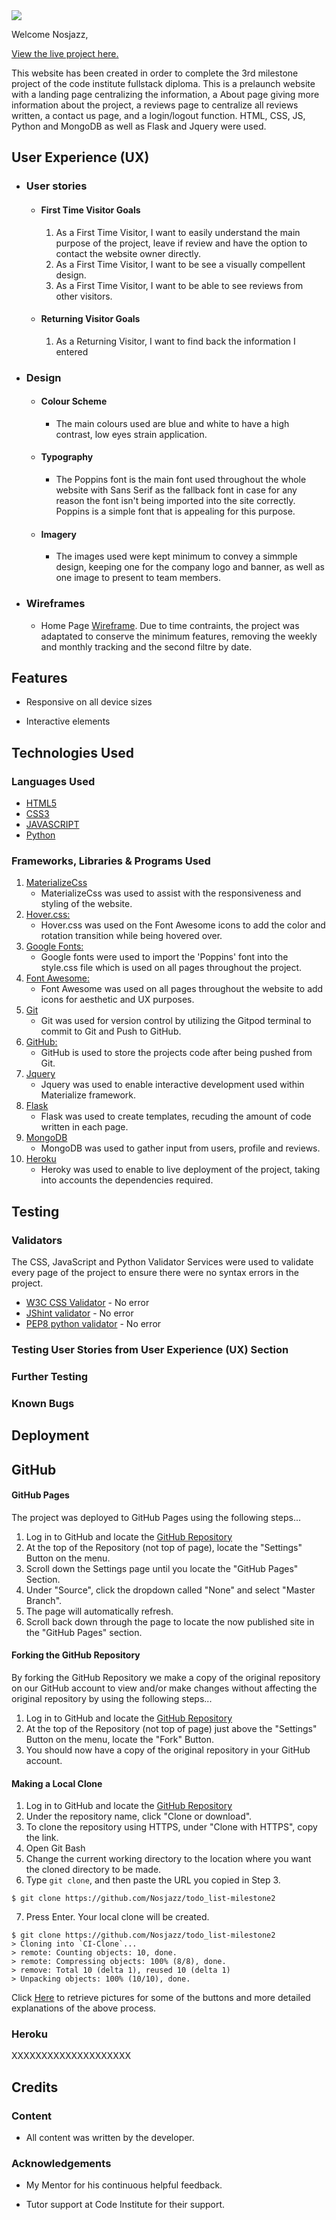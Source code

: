 <img src="https://codeinstitute.s3.amazonaws.com/fullstack/ci_logo_small.png" style="margin: 0;">

Welcome Nosjazz,

[View the live project here.](https://data-3.herokuapp.com/home)

This website has been created in order to complete the 3rd milestone project of the code institute fullstack diploma. This is a prelaunch website with a landing page centralizing the information, a About page giving more information about the project, a reviews page to centralize all reviews written, a contact us page, and a login/logout function.  HTML, CSS, JS, Python and MongoDB as well as Flask and Jquery were used. 


## User Experience (UX)

-   ### User stories

    -   #### First Time Visitor Goals

        1. As a First Time Visitor, I want to easily understand the main purpose of the project, leave if review and have the option to contact the website owner directly.
        2. As a First Time Visitor, I want to be see a visually compellent design.
        3. As a First Time Visitor, I want to be able to see reviews from other visitors.

    -   #### Returning Visitor Goals

        1. As a Returning Visitor, I want to find back the information I entered

-   ### Design
    -   #### Colour Scheme
        -   The main colours used are blue and white to have a high contrast, low eyes strain application.
    -   #### Typography
        -   The Poppins font is the main font used throughout the whole website with Sans Serif as the fallback font in case for any reason the font isn't being imported into the site correctly. Poppins is a simple font that is appealing for this purpose.
        
    -   #### Imagery
        -   The images used were kept minimum to convey a simmple design, keeping one for the company logo and banner, as well as one image to present to team members.

*   ### Wireframes

    -   Home Page [Wireframe](https://github.com/Nosjazz/todo_list-milestone2/blob/master/assets/pictures/wireframe.jpg). Due to time contraints, the project was adaptated to conserve the minimum features, removing the weekly and monthly tracking and the second filtre by date.

## Features

-   Responsive on all device sizes

-   Interactive elements



## Technologies Used

### Languages Used

-   [HTML5](https://en.wikipedia.org/wiki/HTML5)
-   [CSS3](https://en.wikipedia.org/wiki/Cascading_Style_Sheets)
-   [JAVASCRIPT](https://en.wikipedia.org/wiki/JavaScript)
-   [Python](https://www.python.org/downloads/)

### Frameworks, Libraries & Programs Used

1. [MaterializeCss](https://materializecss.com/)
    - MaterializeCss was used to assist with the responsiveness and styling of the website.
1. [Hover.css:](https://ianlunn.github.io/Hover/)
    - Hover.css was used on the Font Awesome icons to add the color and rotation transition while being hovered over.
1. [Google Fonts:](https://fonts.google.com/)
    - Google fonts were used to import the 'Poppins' font into the style.css file which is used on all pages throughout the project.
1. [Font Awesome:](https://fontawesome.com/)
    - Font Awesome was used on all pages throughout the website to add icons for aesthetic and UX purposes.
1. [Git](https://git-scm.com/)
    - Git was used for version control by utilizing the Gitpod terminal to commit to Git and Push to GitHub.
1. [GitHub:](https://github.com/)
    - GitHub is used to store the projects code after being pushed from Git.
1. [Jquery](https://jquery.com/)
    - Jquery was used to enable interactive development used within Materialize framework.
1. [Flask](https://flask.palletsprojects.com/en/1.1.x/)
    - Flask was used to create templates, recuding the amount of code written in each page.
1. [MongoDB](https://www.mongodb.com/)
    - MongoDB was used to gather input from users, profile and reviews.
1. [Heroku](https://www.heroku.com/)
    - Heroky was used to enable to live deployment of the project, taking into accounts the dependencies required. 

## Testing

### Validators 

The CSS, JavaScript and Python Validator Services were used to validate every page of the project to ensure there were no syntax errors in the project.

-   [W3C CSS Validator](https://jigsaw.w3.org/css-validator/#validate_by_input) - No error
-   [JShint validator](https://jshint.com/) - No error
-   [PEP8 python validator](http://pep8online.com/checkresult) - No error

### Testing User Stories from User Experience (UX) Section



### Further Testing



### Known Bugs



## Deployment

## GitHub

#### GitHub Pages

The project was deployed to GitHub Pages using the following steps...

1. Log in to GitHub and locate the [GitHub Repository](https://github.com/Nosjazz/todo_list-milestone2)
2. At the top of the Repository (not top of page), locate the "Settings" Button on the menu.
3. Scroll down the Settings page until you locate the "GitHub Pages" Section.
4. Under "Source", click the dropdown called "None" and select "Master Branch".
5. The page will automatically refresh.
6. Scroll back down through the page to locate the now published site in the "GitHub Pages" section.

#### Forking the GitHub Repository

By forking the GitHub Repository we make a copy of the original repository on our GitHub account to view and/or make changes without affecting the original repository by using the following steps...

1. Log in to GitHub and locate the [GitHub Repository](https://github.com/Nosjazz/todo_list-milestone2)
2. At the top of the Repository (not top of page) just above the "Settings" Button on the menu, locate the "Fork" Button.
3. You should now have a copy of the original repository in your GitHub account.

#### Making a Local Clone

1. Log in to GitHub and locate the [GitHub Repository](https://github.com/Nosjazz/todo_list-milestone2)
2. Under the repository name, click "Clone or download".
3. To clone the repository using HTTPS, under "Clone with HTTPS", copy the link.
4. Open Git Bash
5. Change the current working directory to the location where you want the cloned directory to be made.
6. Type `git clone`, and then paste the URL you copied in Step 3.

```
$ git clone https://github.com/Nosjazz/todo_list-milestone2
```

7. Press Enter. Your local clone will be created.

```
$ git clone https://github.com/Nosjazz/todo_list-milestone2
> Cloning into `CI-Clone`...
> remote: Counting objects: 10, done.
> remote: Compressing objects: 100% (8/8), done.
> remove: Total 10 (delta 1), reused 10 (delta 1)
> Unpacking objects: 100% (10/10), done.
```

Click [Here](https://help.github.com/en/github/creating-cloning-and-archiving-repositories/cloning-a-repository#cloning-a-repository-to-github-desktop) to retrieve pictures for some of the buttons and more detailed explanations of the above process.

### Heroku 

XXXXXXXXXXXXXXXXXXXX

## Credits

### Content

-   All content was written by the developer.

### Acknowledgements

-   My Mentor for his continuous helpful feedback.

-   Tutor support at Code Institute for their support.